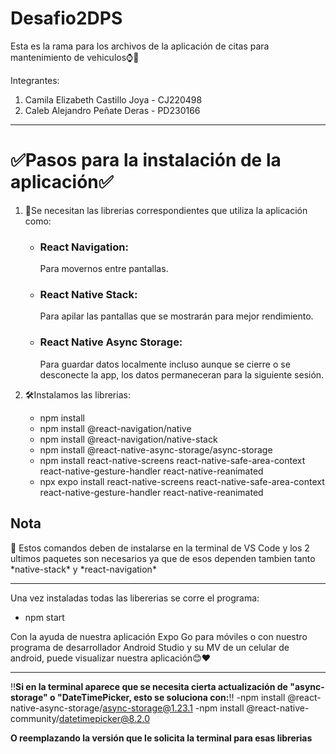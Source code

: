 # Desafio2DPS
Esta es la rama para los archivos de la aplicación de citas para mantenimiento de vehiculos⌚🚗

Integrantes:

1. Camila Elizabeth Castillo Joya - CJ220498
2. Caleb Alejandro Peñate Deras - PD230166


*****************************************************************************************************
<h1>✅Pasos para la instalación de la aplicación✅</h1>

1. 🧰Se necesitan las librerias correspondientes que utiliza la aplicación como:
   - <h3>React Navigation:</h3>Para movernos entre pantallas.
   - <h3>React Native Stack:</h3>Para apilar las pantallas que se mostrarán para mejor rendimiento.
   - <h3>React Native Async Storage:</h3>Para guardar datos localmente incluso aunque se cierre o se desconecte la app, los datos permaneceran para la siguiente sesión.

2. 🛠️Instalamos las librerias:
   - npm install
   - npm install @react-navigation/native
   - npm install @react-navigation/native-stack
   - npm install @react-native-async-storage/async-storage
   - npm install react-native-screens react-native-safe-area-context react-native-gesture-handler react-native-reanimated
   - npx expo install react-native-screens react-native-safe-area-context react-native-gesture-handler react-native-reanimated
   
<h2>Nota</h2>🚌
Estos comandos deben de instalarse en la terminal de VS Code y los 2 ultimos paquetes son necesarios ya que de esos dependen tambien tanto *native-stack* y *react-navigation*

***********************************************************************************************************************************************************************************

Una vez instaladas todas las libererias se corre el programa:
- npm start

Con la ayuda de nuestra aplicación Expo Go para móviles o con nuestro programa de desarrollador Android Studio y su MV de un celular de android, puede visualizar nuestra aplicación😊❤️

*********************************************************************************************
‼️**Si en la terminal aparece que se necesita cierta actualización de "async-storage" o "DateTimePicker, esto se soluciona con:**‼️
-npm install @react-native-async-storage/async-storage@1.23.1
-npm install @react-native-community/datetimepicker@8.2.0

**O reemplazando la versión que le solicita la terminal para esas librerias**
